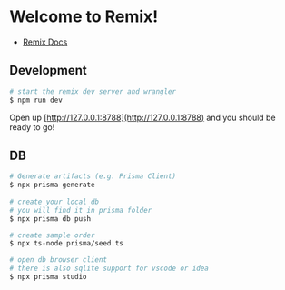 # Welcome to Remix!

- [Remix Docs](https://remix.run/docs)

## Development

```sh
# start the remix dev server and wrangler
$ npm run dev
```

Open up [http://127.0.0.1:8788](http://127.0.0.1:8788) and you should be ready to go!

## DB
```sh
# Generate artifacts (e.g. Prisma Client)
$ npx prisma generate
  
# create your local db
# you will find it in prisma folder
$ npx prisma db push

# create sample order
$ npx ts-node prisma/seed.ts

# open db browser client
# there is also sqlite support for vscode or idea
$ npx prisma studio

```
